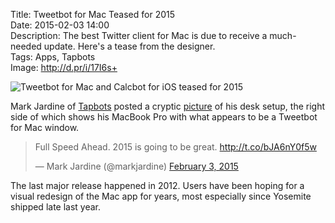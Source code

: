 Title: Tweetbot for Mac Teased for 2015  
Date: 2015-02-03 14:00  
Description: The best Twitter client for Mac is due to receive a much-needed update. Here's a tease from the designer.  
Tags: Apps, Tapbots  
Image: http://d.pr/i/17I6s+  

<p><img class="wide" src="http://d.pr/i/17I6s+" alt="Tweetbot for Mac and Calcbot for iOS teased for 2015" title="Tweetbot for Mac and Calcbot for iOS teased for 2015"></p>

Mark Jardine of [Tapbots][tapbots] posted a cryptic [picture][d] of his desk setup, the right side of which shows his MacBook Pro with what appears to be a Tweetbot for Mac window. 

<blockquote lang="en"><p>Full Speed Ahead. 2015 is going to be great.&#10;&#10;<a href="http://t.co/bJA6nY0f5w" title="Link to picture from Mark">http://t.co/bJA6nY0f5w</a></p>&mdash; Mark Jardine (@markjardine) <a href="https://twitter.com/markjardine/status/562720529317363715" title="Link to Mark's teaser tweet">February 3, 2015</a></blockquote>

The last major release happened in 2012. Users have been hoping for a visual redesign of the Mac app for years, most especially since Yosemite shipped late last year.

[d]: http://d.pr/i/17I6s+ "Picture teased by Mark"
[tapbots]: http://www.tapbots.com "Creators of Tweetbot and Calcbot"